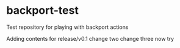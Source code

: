 # backport-test
Test repository for playing with backport actions

Adding contents for release/v0.1
change two
change three
now try